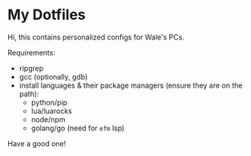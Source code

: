 # My Dotfiles

Hi, this contains personalized configs for Wale's PCs.

Requirements:

- ripgrep
- gcc (optionally, gdb)
- install languages & their package managers (ensure they are on the path):
  - python/pip
  - lua/luarocks
  - node/npm
  - golang/go (need for `efm` lsp)

Have a good one!

